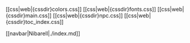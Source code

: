 
[[css|web|{cssdir}colors.css]]
[[css|web|{cssdir}fonts.css]]
[[css|web|{cssdir}main.css]]
[[css|web|{cssdir}npc.css]]
[[css|web|{cssdir}toc_index.css]]

[[navbar|Nibarell|./index.md]]
